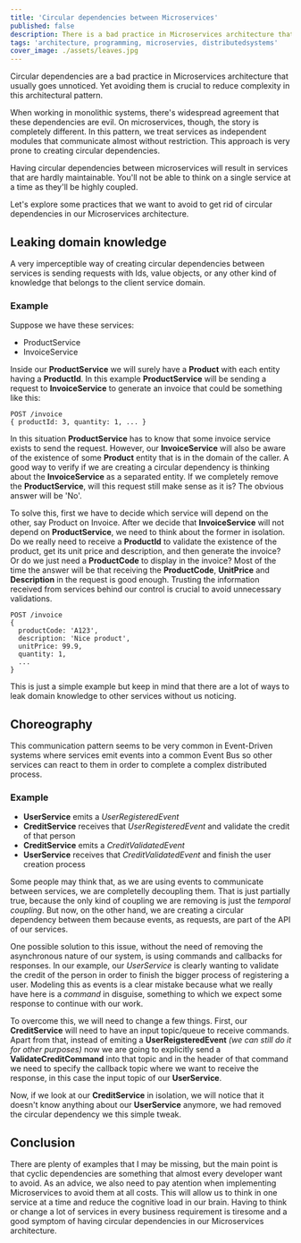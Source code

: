 ```yaml
---
title: 'Circular dependencies between Microservices'
published: false
description: There is a bad practice in Microservices architecture that seems to be totally forgotten
tags: 'architecture, programming, microservies, distributedsystems'
cover_image: ./assets/leaves.jpg
---
```


Circular dependencies are a bad practice in Microservices architecture that usually goes unnoticed. Yet avoiding them is crucial to reduce complexity in this architectural pattern.

When working in monolithic systems, there's widespread agreement that these dependencies are evil. On microservices, though, the story is completely different. In this pattern, we treat services as independent modules that communicate almost without restriction. This approach is very prone to creating circular dependencies.

Having circular dependencies between microservices will result in services that are hardly maintainable. You'll not be able to think on a single service at a time as they'll be highly coupled.

Let's explore some practices that we want to avoid to get rid of circular dependencies in our Microservices architecture.

## Leaking domain knowledge

A very imperceptible way of creating circular dependencies between services is sending requests with Ids, value objects, or any other kind of knowledge that belongs to the client service domain.

### Example

Suppose we have these services:

- ProductService
- InvoiceService

Inside our **ProductService** we will surely have a **Product** with each entity having a **ProductId**. In this example **ProductService** will be sending a request to **InvoiceService** to generate an invoice that could be something like this:

```text
POST /invoice
{ productId: 3, quantity: 1, ... }
```

In this situation **ProductService** has to know that some invoice service exists to send the request. However, our **InvoiceService** will also be aware of the existence of some **Product** entity that is in the domain of the caller. A good way to verify if we are creating a circular dependency is thinking about the **InvoiceService** as a separated entity. If we completely remove the **ProductService**, will this request still make sense as it is? The obvious answer will be 'No'.

To solve this, first we have to decide which service will depend on the other, say Product on Invoice. After we decide that **InvoiceService** will not depend on **ProductService**, we need to think about the former in isolation. Do we really need to receive a **ProductId** to validate the existence of the product, get its unit price and description, and then generate the invoice? Or do we just need a **ProductCode** to display in the invoice? Most of the time the answer will be that receiving the **ProductCode**, **UnitPrice** and **Description** in the request is good enough. Trusting the information received from services behind our control is crucial to avoid unnecessary validations.

```text
POST /invoice
{
  productCode: 'A123',
  description: 'Nice product',
  unitPrice: 99.9,
  quantity: 1,
  ...
}
```

This is just a simple example but keep in mind that there are a lot of ways to leak domain knowledge to other services without us noticing.

## Choreography

This communication pattern seems to be very common in Event-Driven systems where services emit events into a common Event Bus so other services can react to them in order to complete a complex distributed process.

### Example

- **UserService** emits a *UserRegisteredEvent*
- **CreditService** receives that *UserRegisteredEvent* and validate the credit of that person
- **CreditService** emits a *CreditValidatedEvent*
- **UserService** receives that *CreditValidatedEvent* and finish the user creation process

Some people may think that, as we are using events to communicate between services, we are completelly decoupling them. That is just partially true, because the only kind of coupling we are removing is just the _temporal coupling_. But now, on the other hand, we are creating a circular dependency between them because events, as requests, are part of the API of our services.

One possible solution to this issue, without the need of removing the asynchronous nature of our system, is using commands and callbacks for responses. In our example, our *UserService* is clearly wanting to validate the credit of the person in order to finish the bigger process of registering a user. Modeling this as events is a clear mistake because what we really have here is a _command_ in disguise, something to which we expect some response to continue with our work.

To overcome this, we will need to change a few things. First, our **CreditService** will need to have an input topic/queue to receive commands. Apart from that, instead of emiting a **UserReigsteredEvent** *(we can still do it for other purposes)* now we are going to explicitly send a **ValidateCreditCommand** into that topic and in the header of that command we need to specify the callback topic where we want to receive the response, in this case the input topic of our **UserService**.

Now, if we look at our **CreditService** in isolation, we will notice that it doesn't know anything about our **UserService** anymore, we had removed the circular dependency we this simple tweak.

## Conclusion

There are plenty of examples that I may be missing, but the main point is that cyclic dependencies are something that almost every developer want to avoid. As an advice, we also need to pay atention when implementing Microservices to avoid them at all costs. This will allow us to think in one service at a time and reduce the cognitive load in our brain. Having to think or change a lot of services in every business requirement is tiresome and a good symptom of having circular dependencies in our Microservices architecture.
